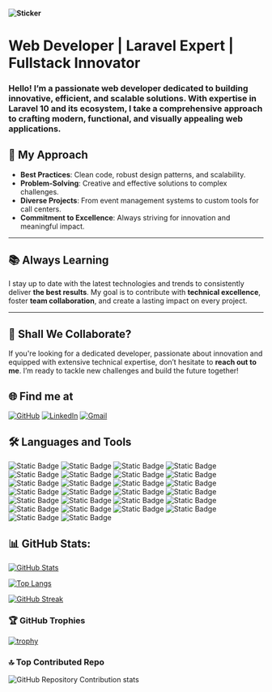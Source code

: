 #### ![Sticker](https://media.giphy.com/media/ZTKf1zS9FNAcs2i0b4/giphy.gif)
# Web Developer | Laravel Expert | Fullstack Innovator

### Hello! I’m a passionate web developer dedicated to building **innovative, efficient, and scalable solutions**. With expertise in **Laravel 10** and its ecosystem, I take a comprehensive approach to crafting modern, functional, and visually appealing web applications.

## 🚀 **My Approach**
- **Best Practices**: Clean code, robust design patterns, and scalability.
- **Problem-Solving**: Creative and effective solutions to complex challenges.
- **Diverse Projects**: From event management systems to custom tools for call centers.
- **Commitment to Excellence**: Always striving for innovation and meaningful impact.

---

## 📚 **Always Learning**
I stay up to date with the latest technologies and trends to consistently deliver **the best results**. My goal is to contribute with **technical excellence**, foster **team collaboration**, and create a lasting impact on every project.

---

## 🤝 **Shall We Collaborate?**
If you're looking for a dedicated developer, passionate about innovation and equipped with extensive technical expertise, don’t hesitate to **reach out to me**. I’m ready to tackle new challenges and build the future together!

<!---
Maicol-Hernandez/Maicol-Hernandez is a ✨ special ✨ repository because its `README.md` (this file) appears on your GitHub profile.
You can click the Preview link to take a look at your changes.
--->
## 🌐 Find me at
[![GitHub](https://img.shields.io/badge/GitHub-000?style=flat&logo=github&logoColor=white)](https://github.com/Maicol-Hernandez)
[![LinkedIn](https://img.shields.io/badge/LinkedIn-0077B5?style=flat&logo=linkedin&logoColor=white)](https://linkedin.com/in/maicol-hernandez-peralta)
[![Gmail](https://img.shields.io/badge/Gmail-D14836?style=flat&logo=gmail&logoColor=white)](https://mail.google.com/mail/?view=cm&to=maicolhernandez420@gmail.com)

## 🛠️ Languages and Tools
![Static Badge](https://img.shields.io/badge/HTML5-E34F26?style=flat&logo=html5&logoColor=white)
![Static Badge](https://img.shields.io/badge/CSS3-1572B6?style=flat&logo=css3&logoColor=white)
![Static Badge](https://img.shields.io/badge/TypeScript-3178C6?style=flat&logo=typescript&logoColor=white)
![Static Badge](https://img.shields.io/badge/JavaScript-F7DF1E?style=flat&logo=javascript&logoColor=black)
![Static Badge](https://img.shields.io/badge/Angular-DD0031?style=flat&logo=angular&logoColor=white)
![Static Badge](https://img.shields.io/badge/Vue.js-4FC08D?style=flat&logo=vue.js&logoColor=white)
![Static Badge](https://img.shields.io/badge/Vuetify-1867C0?style=flat&logo=vuetify&logoColor=white)
![Static Badge](https://img.shields.io/badge/Bootstrap-7952B3?style=flat&logo=bootstrap&logoColor=white)
![Static Badge](https://img.shields.io/badge/Livewire-CF3E90?style=flat&logo=livewire&logoColor=white)
![Static Badge](https://img.shields.io/badge/PHP-777BB4?style=flat&logo=php&logoColor=white)
![Static Badge](https://img.shields.io/badge/Laravel-FF2D20?style=flat&logo=laravel&logoColor=white)
![Static Badge](https://img.shields.io/badge/CodeIgniter-EF4223?style=flat&logo=codeigniter&logoColor=white)
![Static Badge](https://img.shields.io/badge/MySQL-4479A1?style=flat&logo=mysql&logoColor=white)
![Static Badge](https://img.shields.io/badge/MySQL%20Workbench-00758F?style=flat&logo=mysql&logoColor=white)
![Static Badge](https://img.shields.io/badge/PhpMyAdmin-6C78AF?style=flat&logo=phpmyadmin&logoColor=white)
![Static Badge](https://img.shields.io/badge/Docker-2496ED?style=flat&logo=docker&logoColor=white)
![Static Badge](https://img.shields.io/badge/NPM-CB3837?style=flat&logo=npm&logoColor=white)
![Static Badge](https://img.shields.io/badge/SASS-CC6699?style=flat&logo=sass&logoColor=white)
![Static Badge](https://img.shields.io/badge/GIT-F05032?style=flat&logo=git&logoColor=white)
![Static Badge](https://img.shields.io/badge/Prettier-F7B93E?style=flat&logo=prettier&logoColor=white)
![Static Badge](https://img.shields.io/badge/Node.js-339933?style=flat&logo=node.js&logoColor=white)
![Static Badge](https://img.shields.io/badge/GitLab-FC6D26?style=flat&logo=gitlab&logoColor=white)
![Static Badge](https://img.shields.io/badge/Bitbucket-0052CC?style=flat&logo=bitbucket&logoColor=white)
![Static Badge](https://img.shields.io/badge/Chat%20GPT-10A37F?style=flat&logo=openai&logoColor=white)
![Static Badge](https://img.shields.io/badge/VS%20Code-007ACC?style=flat&logo=visual-studio-code&logoColor=white)
![Static Badge](https://img.shields.io/badge/GitHub-181717?style=flat&logo=github&logoColor=white)

## 📊 GitHub Stats:
[![GitHub Stats](https://github-readme-stats.vercel.app/api?username=Maicol-Hernandez&show_icons=true&theme=tokyonight)](https://github.com/anuraghazra/github-readme-stats)

[![Top Langs](https://github-readme-stats.vercel.app/api/top-langs/?username=Maicol-Hernandez&layout=donut-vertical&theme=tokyonight)](https://github.com/anuraghazra/github-readme-stats)

[![GitHub Streak](https://streak-stats.demolab.com?user=Maicol-Hernandez&theme=tokyonight)](https://git.io/streak-stats)

<!-- ![WakaTime stats](https://github-readme-stats.vercel.app/api/wakatime?username=Maicoldev) -->

### 🏆 GitHub Trophies
[![trophy](https://github-profile-trophy.vercel.app/?username=Maicol-Hernandez&theme=tokyonight)](https://github.com/ryo-ma/github-profile-trophy)

### 🔝 Top Contributed Repo
![GitHub Repository Contribution stats](https://github-contributor-stats.vercel.app/api?username=Maicol-Hernandez&theme=tokyonight)
